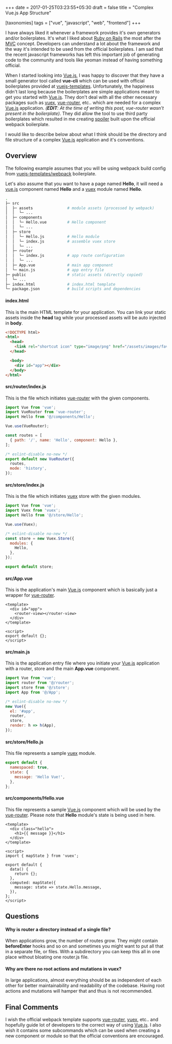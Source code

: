 +++
date = 2017-01-25T03:23:55+05:30
draft = false
title = "Complex Vue.js App Structure"

[taxonomies]
tags = ["vue", "javascript", "web", "frontend"]
+++

I have always liked it whenever a framework provides it's own generators and/or boilerplates. It's what I liked about [Ruby on Rails](http://rubyonrails.org) the most after the [MVC](https://en.wikipedia.org/wiki/Model–view–controller) concept. Developers can understand a lot about the framework and the way it's intended to be used from the official boilerplates. I am sad that the recent javascript frameworks has left this important job of generating code to the community and tools like yeoman instead of having something official.

When I started looking into [Vue.js][], I was happy to discover that they have a small generator tool called **vue-cli** which can be used with official boilerplates provided at [vuejs-templates](https://github.com/vuejs-templates). Unfortunately, the happiness didn't last long because the boilerplates are simple applications meant to get you started with [Vue.js][]. They don't deal with all the other necessary packages such as [vuex][], [vue-router][], etc.. which are needed for a complex [Vue.js][] application. *(__EDIT__: At the time of writing this post, vue-router wasn't present in the boilerplate)*. They did allow the tool to use third party boilerplates which resulted in me creating [spoiler](https://github.com/pksunkara/spoiler) built upon the official webpack boilerplate.

I would like to describe below about what I think should be the directory and file structure of a complex [Vue.js][] application and it's conventions.

## Overview

The following example assumes that you will be using webpack build config from [vuejs-templates/webpack](https://github.com/vuejs-templates/webpack) boilerplate.

Let's also assume that you want to have a page named **Hello**, it will need a [vue.js][] component named **Hello** and a [vuex][] module named **Hello**.

```bash
.
├─ src
│  ├─ assets               # module assets (processed by webpack)
│  │  └─ ...
│  ├─ components
│  │  └─ Hello.vue         # Hello component
│  │  └─ ...
│  ├─ store
│  │  └─ Hello.js          # Hello module
│  │  └─ index.js          # assemble vuex store
│  │  └─ ...
│  ├─ router
│  │  └─ index.js          # app route configuration
│  │  └─ ...
│  ├─ App.vue              # main app component
│  └─ main.js              # app entry file
├─ public                  # static assets (directly copied)
│  └─ ...
├─ index.html              # index.html template
└─ package.json            # build scripts and dependencies
```

#### index.html

This is the main HTML template for your application. You can link your static assets inside the **head** tag while your processed assets will be auto injected in **body**.

```html
<!DOCTYPE html>
<html>
  <head>
    <link rel="shortcut icon" type="image/png" href="/assets/images/favicon.png"/>
  </head>

  <body>
    <div id="app"></div>
  </body>
</html>
```

#### src/router/index.js

This is the file which initiates [vue-router][] with the given components.

```js
import Vue from 'vue';
import VueRouter from 'vue-router';
import Hello from '@/components/Hello';

Vue.use(VueRouter);

const routes = [
  { path: '/', name: 'Hello', component: Hello },
];

/* eslint-disable no-new */
export default new VueRouter({
  routes,
  mode: 'history',
});
```

#### src/store/index.js

This is the file which initiates [vuex][] store with the given modules.

```js
import Vue from 'vue';
import Vuex from 'vuex';
import Hello from '@/store/Hello';

Vue.use(Vuex);

/* eslint-disable no-new */
const store = new Vuex.Store({
  modules: {
    Hello,
  },
});

export default store;
```

#### src/App.vue

This is the application's main [Vue.js][] component which is basically just a wrapper for [vue-router][].

```vue
<template>
  <div id="app">
    <router-view></router-view>
  </div>
</template>

<script>
export default {};
</script>
```

#### src/main.js

This is the application entry file where you initiate your [Vue.js][] application with a router, store and the main **App.vue** component.

```js
import Vue from 'vue';
import router from '@/router';
import store from '@/store';
import App from '@/App';

/* eslint-disable no-new */
new Vue({
  el: '#app',
  router,
  store,
  render: h => h(App),
});
```

#### src/store/Hello.js

This file represents a sample [vuex][] module.

```js
export default {
  namespaced: true,
  state: {
    message: 'Hello Vue!',
  },
};
```

#### src/components/Hello.vue

This file represents a sample [Vue.js][] component which will be used by the [vue-router][]. Please note that **Hello** module's state is being used in here.

```vue
<template>
  <div class="hello">
    <h1>{{ message }}</h1>
  </div>
</template>

<script>
import { mapState } from 'vuex';

export default {
  data() {
    return {};
  },
  computed: mapState({
    message: state => state.Hello.message,
  }),
};
</script>
```

## Questions

#### Why is router a directory instead of a single file?

When applications grow, the number of routes grow. They might contain **beforeEnter** hooks and so on and sometimes you might want to put all that in a separate file, or files. With a subdirectory you can keep this all in one place without bloating one router.js file.

#### Why are there no root actions and mutations in vuex?

In large applications, almost everything should be as independent of each other for better maintainability and readability of the codebase. Having root actions and mutations will hamper that and thus is not recommended.

## Final Comments

I wish the official webpack template supports [vue-router][], [vuex][], etc.. and hopefully guide lot of developers to the correct way of using [Vue.js][]. I also wish it contains some subcommands which can be used when creating a new component or module so that the official conventions are encouraged.

[Vue.js]: https://vuejs.org
[vuex]: https://vuex.vuejs.org/en/
[vue-router]: https://router.vuejs.org/en/
